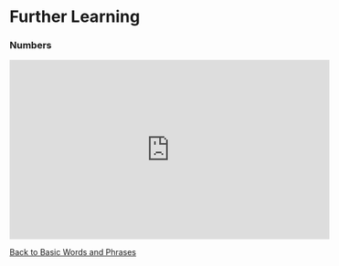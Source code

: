 
<h1> Further Learning</h1>
<h3> Numbers </h3>
<iframe width="560" height="315" src="https://www.youtube.com/embed/SN6SHPYZp1c?start=32" frameborder="0" allow="accelerometer; autoplay; encrypted-media; gyroscope; picture-in-picture" allowfullscreen></iframe>


<a href="page2.html">Back to Basic Words and Phrases</a>
